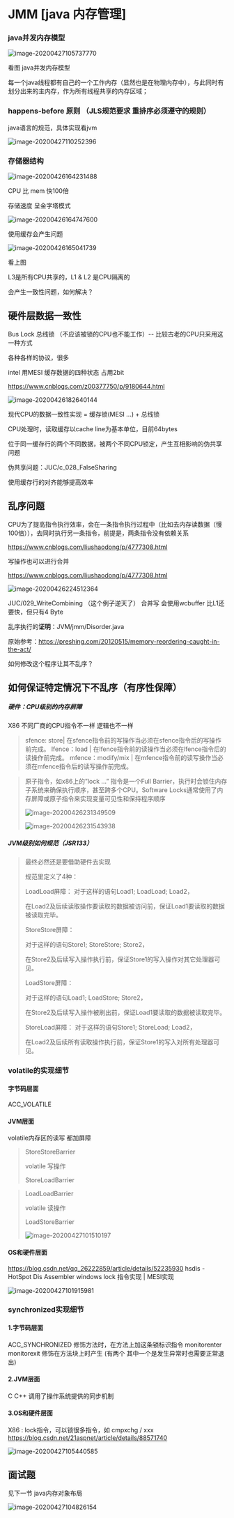 # JMM [java 内存管理]

### java并发内存模型

![image-20200427105737770](./img/jmm.png)

看图 java并发内存模型

 每一个java线程都有自己的一个工作内存（显然也是在物理内存中），与此同时有划分出来的主内存，作为所有线程共享的内存区域；

### happens-before 原则 （JLS规范要求 重排序必须遵守的规则）

java语言的规范，具体实现看jvm



![image-20200427110252396](./img/happens-before原则.png)



### 存储器结构

![image-20200426164231488](./img/image-20200426164231488.png)

CPU 比 mem 快100倍

存储速度 呈金字塔模式

![image-20200426164747600](./img/image-20200426164747600.png)



使用缓存会产生问题

![image-20200426165041739](./img/image-20200426165041739.png)

看上图

L3是所有CPU共享的，L1 & L2 是CPU隔离的

会产生一致性问题，如何解决？

## 硬件层数据一致性

Bus Lock 总线锁 （不应该被锁的CPU也不能工作）-- 比较古老的CPU只采用这一种方式

各种各样的协议，很多

intel 用MESI 缓存数据的四种状态 占用2bit

https://www.cnblogs.com/z00377750/p/9180644.html

![image-20200426182640144](./img/image-20200426182640144.png)

现代CPU的数据一致性实现 = 缓存锁(MESI ...) + 总线锁

CPU处理时，读取缓存以cache line为基本单位，目前64bytes

位于同一缓存行的两个不同数据，被两个不同CPU锁定，产生互相影响的伪共享问题

伪共享问题：JUC/c_028_FalseSharing

使用缓存行的对齐能够提高效率

## 乱序问题

CPU为了提高指令执行效率，会在一条指令执行过程中（比如去内存读数据（慢100倍）），去同时执行另一条指令，前提是，两条指令没有依赖关系

https://www.cnblogs.com/liushaodong/p/4777308.html

写操作也可以进行合并

https://www.cnblogs.com/liushaodong/p/4777308.html

![image-20200426224512364](./img/image-20200426224512364.png)

JUC/029_WriteCombining （这个例子逆天了）  合并写 会使用wcbuffer 比L1还要快，但只有4 Byte

乱序执行的**证明**：JVM/jmm/Disorder.java

原始参考：https://preshing.com/20120515/memory-reordering-caught-in-the-act/

如何修改这个程序让其不乱序？

## 如何保证特定情况下不乱序（有序性保障）

##### 硬件：CPU级别的内存屏障 

X86 不同厂商的CPU指令不一样 逻辑也不一样

>  sfence:  store| 在sfence指令前的写操作当必须在sfence指令后的写操作前完成。
>  lfence：load | 在lfence指令前的读操作当必须在lfence指令后的读操作前完成。
>  mfence：modify/mix | 在mfence指令前的读写操作当必须在mfence指令后的读写操作前完成。

> 原子指令，如x86上的”lock …” 指令是一个Full Barrier，执行时会锁住内存子系统来确保执行顺序，甚至跨多个CPU。Software Locks通常使用了内存屏障或原子指令来实现变量可见性和保持程序顺序
>
> ![image-20200426231349509](./img/image-20200426231349509.png)
>
> ![image-20200426231543938](./img/image-20200426231543938.png)

##### JVM级别如何规范（JSR133）

> 最终必然还是要借助硬件去实现
>
> 规范里定义了4种：
>
> LoadLoad屏障：
> 	对于这样的语句Load1; LoadLoad; Load2， 
>
> 	在Load2及后续读取操作要读取的数据被访问前，保证Load1要读取的数据被读取完毕。
>
> StoreStore屏障：
>
> 	对于这样的语句Store1; StoreStore; Store2，
> 	
> 	在Store2及后续写入操作执行前，保证Store1的写入操作对其它处理器可见。
>
> LoadStore屏障：
>
> 	对于这样的语句Load1; LoadStore; Store2，
> 	
> 	在Store2及后续写入操作被刷出前，保证Load1要读取的数据被读取完毕。
>
> StoreLoad屏障：
> 	对于这样的语句Store1; StoreLoad; Load2，
>
> ​	 在Load2及后续所有读取操作执行前，保证Store1的写入对所有处理器可见。

### **volatile的实现细节**

#### 字节码层面

ACC_VOLATILE

#### JVM层面

volatile内存区的读写 都加屏障

   > StoreStoreBarrier
   >
   > volatile 写操作
   >
> StoreLoadBarrier

   > LoadLoadBarrier
   >
   > volatile 读操作
   >
> LoadStoreBarrier
   >
   > ![image-20200427101510197](./img/image-20200427101510197.png)

#### OS和硬件层面

https://blog.csdn.net/qq_26222859/article/details/52235930
hsdis - HotSpot Dis Assembler
windows lock 指令实现 | MESI实现

![image-20200427101915981](./img/image-20200427101915981.png)

### synchronized实现细节

#### 1.字节码层面

ACC_SYNCHRONIZED 修饰方法时，在方法上加这条锁标识指令
monitorenter monitorexit 修饰在方法块上时产生 (有两个 其中一个是发生异常时也需要正常退出)

#### 2.JVM层面

C C++ 调用了操作系统提供的同步机制

#### 3.OS和硬件层面

X86 : lock指令，可以锁很多指令，如 cmpxchg / xxx
[https](https://blog.csdn.net/21aspnet/article/details/88571740)[://blog.csdn.net/21aspnet/article/details/](https://blog.csdn.net/21aspnet/article/details/88571740)[88571740](https://blog.csdn.net/21aspnet/article/details/88571740)



![image-20200427105440585](./img/image-20200427105440585.png)

## 面试题

见下一节 java内存对象布局

![image-20200427104826154](./img/image-20200427104826154.png)